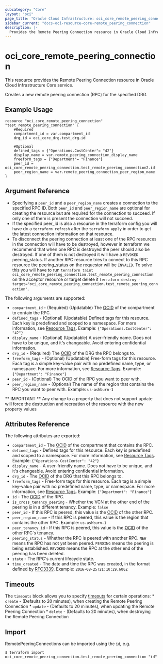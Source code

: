 ```yaml
---
subcategory: "Core"
layout: "oci"
page_title: "Oracle Cloud Infrastructure: oci_core_remote_peering_connection"
sidebar_current: "docs-oci-resource-core-remote_peering_connection"
description: |-
  Provides the Remote Peering Connection resource in Oracle Cloud Infrastructure Core service
---
```


# oci_core_remote_peering_connection
This resource provides the Remote Peering Connection resource in Oracle Cloud Infrastructure Core service.

Creates a new remote peering connection (RPC) for the specified DRG.


## Example Usage

```hcl
resource "oci_core_remote_peering_connection" "test_remote_peering_connection" {
	#Required
	compartment_id = var.compartment_id
	drg_id = oci_core_drg.test_drg.id

	#Optional
	defined_tags = {"Operations.CostCenter"= "42"}
	display_name = var.remote_peering_connection_display_name
	freeform_tags = {"Department"= "Finance"}
	peer_id = oci_core_remote_peering_connection.test_remote_peering_connection2.id
	peer_region_name = var.remote_peering_connection_peer_region_name
}
```

## Argument Reference

* Specifying a `peer_id` and a `peer_region_name` creates a connection to the specified RPC ID. Both `peer_id` and `peer_region_name` are optional for creating the resource but are required for the connection to succeed. If only one of them is present the connection will not succeed.
* If the specified peer_id is also a resource in the terraform config you will have do a `terraform refresh` after the `terraform apply` in order to get the latest connection information on that resource.
* To disconnect the peering connection at least one of the RPC resources in the connection will have to be destroyed, however in terraform we recommend that when one RPC is destroyed the peer should also be destroyed. If one of them is not destroyed it will have a `REVOKED` peering_status. If another RPC resource tries to connect to this RPC resource the peering_status on the requestor will be `INVALID`. To solve this you will have to run `terraform taint oci_core_remote_peering_connection.test_remote_peering_connection` on the acceptor resource or target delete it `terraform destroy -target="oci_core_remote_peering_connection.test_remote_peering_connection"`.

The following arguments are supported:

* `compartment_id` - (Required) (Updatable) The [OCID](https://docs.cloud.oracle.com/iaas/Content/General/Concepts/identifiers.htm) of the compartment to contain the RPC.
* `defined_tags` - (Optional) (Updatable) Defined tags for this resource. Each key is predefined and scoped to a namespace. For more information, see [Resource Tags](https://docs.cloud.oracle.com/iaas/Content/General/Concepts/resourcetags.htm).  Example: `{"Operations.CostCenter": "42"}` 
* `display_name` - (Optional) (Updatable) A user-friendly name. Does not have to be unique, and it's changeable. Avoid entering confidential information. 
* `drg_id` - (Required) The [OCID](https://docs.cloud.oracle.com/iaas/Content/General/Concepts/identifiers.htm) of the DRG the RPC belongs to.
* `freeform_tags` - (Optional) (Updatable) Free-form tags for this resource. Each tag is a simple key-value pair with no predefined name, type, or namespace. For more information, see [Resource Tags](https://docs.cloud.oracle.com/iaas/Content/General/Concepts/resourcetags.htm).  Example: `{"Department": "Finance"}` 
* `peer_id` - (Optional) The OCID of the RPC you want to peer with.
* `peer_region_name` - (Optional) The name of the region that contains the RPC you want to peer with.  Example: `us-ashburn-1`


** IMPORTANT **
Any change to a property that does not support update will force the destruction and recreation of the resource with the new property values

## Attributes Reference

The following attributes are exported:

* `compartment_id` - The [OCID](https://docs.cloud.oracle.com/iaas/Content/General/Concepts/identifiers.htm) of the compartment that contains the RPC.
* `defined_tags` - Defined tags for this resource. Each key is predefined and scoped to a namespace. For more information, see [Resource Tags](https://docs.cloud.oracle.com/iaas/Content/General/Concepts/resourcetags.htm).  Example: `{"Operations.CostCenter": "42"}` 
* `display_name` - A user-friendly name. Does not have to be unique, and it's changeable. Avoid entering confidential information. 
* `drg_id` - The [OCID](https://docs.cloud.oracle.com/iaas/Content/General/Concepts/identifiers.htm) of the DRG that this RPC belongs to.
* `freeform_tags` - Free-form tags for this resource. Each tag is a simple key-value pair with no predefined name, type, or namespace. For more information, see [Resource Tags](https://docs.cloud.oracle.com/iaas/Content/General/Concepts/resourcetags.htm).  Example: `{"Department": "Finance"}` 
* `id` - The [OCID](https://docs.cloud.oracle.com/iaas/Content/General/Concepts/identifiers.htm) of the RPC.
* `is_cross_tenancy_peering` - Whether the VCN at the other end of the peering is in a different tenancy.  Example: `false` 
* `peer_id` - If this RPC is peered, this value is the [OCID](https://docs.cloud.oracle.com/iaas/Content/General/Concepts/identifiers.htm) of the other RPC. 
* `peer_region_name` - If this RPC is peered, this value is the region that contains the other RPC.  Example: `us-ashburn-1` 
* `peer_tenancy_id` - If this RPC is peered, this value is the [OCID](https://docs.cloud.oracle.com/iaas/Content/General/Concepts/identifiers.htm) of the other RPC's tenancy. 
* `peering_status` - Whether the RPC is peered with another RPC. `NEW` means the RPC has not yet been peered. `PENDING` means the peering is being established. `REVOKED` means the RPC at the other end of the peering has been deleted. 
* `state` - The RPC's current lifecycle state.
* `time_created` - The date and time the RPC was created, in the format defined by [RFC3339](https://tools.ietf.org/html/rfc3339).  Example: `2016-08-25T21:10:29.600Z` 

## Timeouts

The `timeouts` block allows you to specify [timeouts](https://registry.terraform.io/providers/oracle/oci/latest/docs/guides/changing_timeouts) for certain operations:
	* `create` - (Defaults to 20 minutes), when creating the Remote Peering Connection
	* `update` - (Defaults to 20 minutes), when updating the Remote Peering Connection
	* `delete` - (Defaults to 20 minutes), when destroying the Remote Peering Connection


## Import

RemotePeeringConnections can be imported using the `id`, e.g.

```
$ terraform import oci_core_remote_peering_connection.test_remote_peering_connection "id"
```

